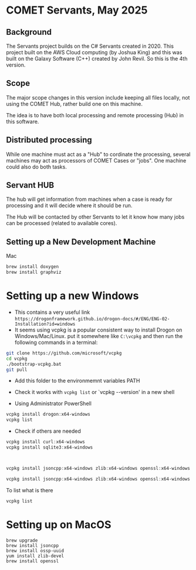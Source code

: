 # COMET Servants, May 2025

## Background
The Servants project builds on the C# Servants created in 2020.  This project built on the AWS Cloud computing (by Joshua King) and this was built on the Galaxy Software (C++) created by John Revil.  So this is the 4th version.

## Scope

The major scope changes in this version include keeping all files locally, not using the COMET Hub, rather build one on this machine.

The idea is to have both local processing and remote processing (Hub) in this software.

## Distributed processing

While one machine must act as a "Hub" to cordinate the processing, several machines may act as processors of COMET Cases or "jobs".  One machine could also do both tasks.

## Servant HUB

The hub will get information from machines when a case is ready for processing and it will decide where it should be run.

The Hub will be contacted by other Servants to let it know how many jobs can be processed (related to available cores).


## Setting up a New Development  Machine
Mac
```bash
brew install doxygen
brew install graphviz
```


# Setting up a new Windows
- This contains a very useful link
`https://drogonframework.github.io/drogon-docs/#/ENG/ENG-02-Installation?id=windows`
- It seems using vcpkg is a popular consistent way to install Drogon on Windows/Mac/Linux.
put it somewhere like `C:\vcpkg` and then run the following commands in a terminal:
```bash
git clone https://github.com/microsoft/vcpkg
cd vcpkg
./bootstrap-vcpkg.bat
git pull
```
- Add this folder to the environmemnt variables PATH

- Check it works with `vcpkg list` or `vcpkg --version' in a new shell

- Using Administrator PowerShell
```Powershell
vcpkg install drogon:x64-windows
vcpkg list
````
- Check if others are needed
```Powershell
vcpkg install curl:x64-windows
vcpkg install sqlite3:x64-windows



vcpkg install jsoncpp:x64-windows zlib:x64-windows openssl:x64-windows sqlite3:x64-windows libpq:x64-windows libpqxx:x64-windows 

vcpkg install jsoncpp:x64-windows zlib:x64-windows openssl:x64-windows sqlite3:x64-windows libpq:x64-windows libpqxx:x64-windows drogon[core,ctl,sqlite3,postgres,orm]:x64-windows
```
To list what is there
```Powershell
vcpkg list
```

# Setting up on MacOS
```angular2html
brew upgrade
brew install jsoncpp
brew install ossp-uuid
yum install zlib-devel
brew install openssl

```

